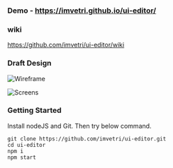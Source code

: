 
### Demo - https://imvetri.github.io/ui-editor/ 
### wiki
https://github.com/imvetri/ui-editor/wiki
### Draft Design

![Wireframe](https://raw.githubusercontent.com/imvetri/ui-editor/6e8bf195a6826ea11b97b61e06dd23fbda6a6a39/docs/gifs/wireframe.png)


![Screens](https://github.com/imvetri/ui-editor/blob/master/docs/gifs/Back%20To%20First%20Design.png)


### Getting Started

Install nodeJS and Git. Then try below command.
```
git clone https://github.com/imvetri/ui-editor.git
cd ui-editor
npm i
npm start

```


